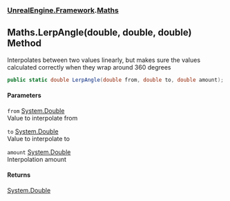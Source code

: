 ### [UnrealEngine.Framework](./UnrealEngine-Framework.md 'UnrealEngine.Framework').[Maths](./Maths.md 'UnrealEngine.Framework.Maths')
## Maths.LerpAngle(double, double, double) Method
Interpolates between two values linearly, but makes sure the values calculated correctly when they wrap around 360 degrees  
```csharp
public static double LerpAngle(double from, double to, double amount);
```
#### Parameters
<a name='UnrealEngine-Framework-Maths-LerpAngle(double_double_double)-from'></a>
`from` [System.Double](https://docs.microsoft.com/en-us/dotnet/api/System.Double 'System.Double')  
Value to interpolate from  
  
<a name='UnrealEngine-Framework-Maths-LerpAngle(double_double_double)-to'></a>
`to` [System.Double](https://docs.microsoft.com/en-us/dotnet/api/System.Double 'System.Double')  
Value to interpolate to  
  
<a name='UnrealEngine-Framework-Maths-LerpAngle(double_double_double)-amount'></a>
`amount` [System.Double](https://docs.microsoft.com/en-us/dotnet/api/System.Double 'System.Double')  
Interpolation amount  
  
#### Returns
[System.Double](https://docs.microsoft.com/en-us/dotnet/api/System.Double 'System.Double')  
